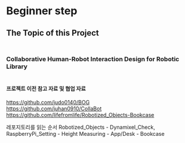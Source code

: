 # Beginner step


## The Topic of this Project <br/><br/>
### Collaborative Human-Robot Interaction Design for Robotic Library <br/><br/>


#### 프로젝트 이전 참고 자료 및 협업 자료 
https://github.com/judo0140/BOG <br/>
https://github.com/juhan0910/CollaBot <br/>
https://github.com/lifefromlife/Robotized_Objects-Bookcase <br/>



레포지토리를 읽는 순서
Robotized_Objects - Dynamixel_Check, RaspberryPi_Setting - Height Measuring - App/Desk - Bookcase


